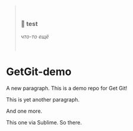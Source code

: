 > &nbsp;
> 
> ### 🛑 **test**
> *что-то ещё*
> 
> &nbsp;


# GetGit-demo

A new paragraph.
This is a demo repo for Get Git!

This is yet another paragraph.

And one more.

This one via Sublime. So there.
